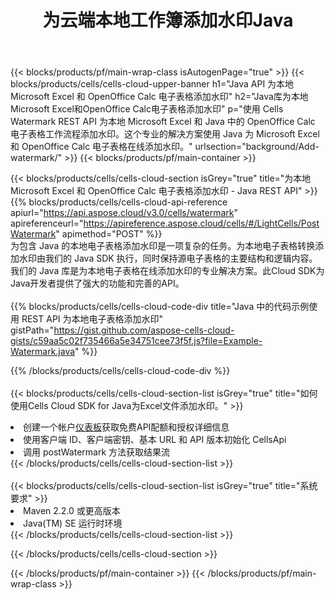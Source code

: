 ﻿---
title: 为云端本地工作簿添加水印Java
description: 用于为 Microsoft Excel 和 OpenOffice Calc 添加水印的云 API 和 SDK Java。通过 Cells 云 API SDK for Java 为本地电子表格添加水印。
---
{{< blocks/products/pf/main-wrap-class isAutogenPage="true" >}}
{{< blocks/products/cells/cells-cloud-upper-banner h1="Java API 为本地 Microsoft Excel 和 OpenOffice Calc 电子表格添加水印" h2="Java库为本地Microsoft Excel和OpenOffice Calc电子表格添加水印" p="使用 Cells Watermark REST API 为本地 Microsoft Excel 和 Java 中的 OpenOffice Calc 电子表格工作流程添加水印。这个专业的解决方案使用 Java 为 Microsoft Excel 和 OpenOffice Calc 电子表格在线添加水印。" urlsection="background/Add-watermark/" >}}
{{< blocks/products/pf/main-container >}}

{{< blocks/products/cells/cells-cloud-section isGrey="true" title="为本地 Microsoft Excel 和 OpenOffice Calc 电子表格添加水印 - Java REST API" >}}
{{% blocks/products/cells/cells-cloud-api-reference apiurl="https://api.aspose.cloud/v3.0/cells/watermark" apireferenceurl="https://apireference.aspose.cloud/cells/#/LightCells/PostWatermark" apimethod="POST" %}}
<br/>
为包含 Java 的本地电子表格添加水印是一项复杂的任务。为本地电子表格转换添加水印由我们的 Java SDK 执行，同时保持源电子表格的主要结构和逻辑内容。我们的 Java 库是为本地电子表格在线添加水印的专业解决方案。此Cloud SDK为Java开发者提供了强大的功能和完善的API。
<br/>
<br/>
{{% blocks/products/cells/cells-cloud-code-div title="Java 中的代码示例使用 REST API 为本地电子表格添加水印" gistPath="https://gist.github.com/aspose-cells-cloud-gists/c59aa5c02f735466a5e34751cee73f5f.js?file=Example-Watermark.java" %}}
  
{{% /blocks/products/cells/cells-cloud-code-div %}}
<br/>
<br/>
{{< blocks/products/cells/cells-cloud-section-list isGrey="true" title="如何使用Cells Cloud SDK for Java为Excel文件添加水印。" >}}
<li>创建一个帐户<a href="https://dashboard.aspose.cloud/">仪表板</a>获取免费API配额和授权详细信息</li>
<li>使用客户端 ID、客户端密钥、基本 URL 和 API 版本初始化 CellsApi</li>
<li>调用 postWatermark 方法获取结果流</li>
{{< /blocks/products/cells/cells-cloud-section-list >}}
<br/>
<br/>
{{< blocks/products/cells/cells-cloud-section-list isGrey="true" title="系统要求" >}}
<li>Maven 2.2.0 或更高版本</li>
<li>Java(TM) SE 运行时环境</li>
{{< /blocks/products/cells/cells-cloud-section-list >}}

{{< /blocks/products/cells/cells-cloud-section >}}

{{< /blocks/products/pf/main-container >}}
{{< /blocks/products/pf/main-wrap-class >}}
